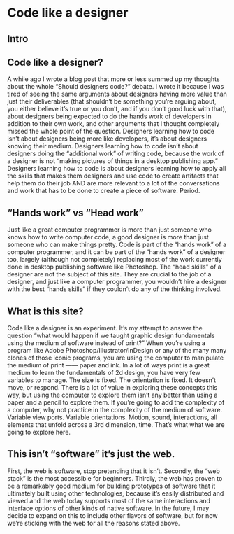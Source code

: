# Code like a designer 
## Intro 

## Code like a designer?
A while ago I wrote a blog post that more or less summed up my thoughts about the whole “Should designers code?” debate. I wrote it because I was tired of seeing the same arguments about designers having more value than just their deliverables (that shouldn’t be something you’re arguing about, you either believe it’s true or you don’t, and if you don’t good luck with that), about designers being expected to do the hands work of developers in addition to their own work, and other arguments that I thought completely missed the whole point of the question. Designers learning how to code isn’t about designers being more like developers, it’s about designers knowing their medium. Designers learning how to code isn’t about designers doing the “additional work” of writing code, because the work of a designer is not “making pictures of things in a desktop publishing app.” Designers learning how to code is about designers learning how to apply all the skills that makes them designers and use code to create artifacts that help them do their job AND are more relevant to a lot of the conversations and work that has to be done to create a piece of software. Period.
## “Hands work” vs “Head work”
Just like a great computer programmer is more than just someone who knows how to write computer code, a good designer is more than just someone who can make things pretty. Code is part of the “hands work” of a computer programmer, and it can be part of the “hands work” of a designer too, largely (although not completely) replacing most of the work currently done in desktop publishing software like Photoshop. The “head skills” of a designer are not the subject of this site. They are crucial to the job of a designer, and just like a computer programmer, you wouldn’t hire a designer with the best “hands skills” if they couldn’t do any of the thinking involved. 

## What is this site?
Code like a designer is an experiment. It’s my attempt to answer the question “what would happen if we taught graphic design fundamentals using the medium of software instead of print?” When you’re using a program like Adobe Photoshop/Illustrator/InDesign or any of the many many clones of those iconic programs, you are using the computer to manipulate the medium of print —— paper and ink. In a lot of ways print is a great medium to learn the fundamentals of 2d design, you have very few variables to manage. The size is fixed. The orientation is fixed. It doesn’t move, or respond. There is a lot of value in exploring these concepts this way, but using the computer to explore them isn’t any better than using a paper and a pencil to explore them. If you’re going to add the complexity of a computer, why not practice in the complexity of the medium of software. Variable view ports. Variable orientations. Motion, sound, interactions, all elements that unfold across a 3rd dimension, time. That’s what what we are going to explore here. 

## This isn’t “software” it’s just the web.
First, the web is software, stop pretending that it isn’t. Secondly, the “web stack” is the most accessible for beginners. Thirdly, the web has proven to be a remarkably good medium for building prototypes of software that it ultimately built using other technologies, because it’s easily distributed and viewed and the web today supports most of the same interactions and interface options of other kinds of native software. In the future, I may decide to expand on this to include other flavors of software, but for now we’re sticking with the web for all the reasons stated above.  